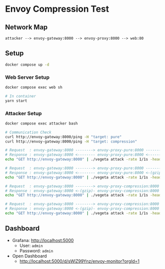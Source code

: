 # Envoy Compression Test

## Network Map

```
attacker --> envoy-gateway:8000 --> envoy-proxy:8000 --> web:80
```

## Setup

```bash
docker compose up -d
```

### Web Server Setup

```bash
docker compose exec web sh

# In container
yarn start
```

### Attacker Setup

```bash
docker compose exec attacker bash

# Communication Check
curl http://envoy-gateway:8000/ping -H "target: pure"
curl http://envoy-gateway:8000/ping -H "target: compression"

# Request  : envoy-gateway:8000 --------> envoy-proxy-pure:8000 --------> web:80
# Response : envoy-gateway:8000 <-------- envoy-proxy-pure:8000 <-------- web:80
echo "GET http://envoy-gateway:8000" | ./vegeta attack -rate 1/1s -header "target: pure" > /dev/null

# Request  : envoy-gateway:8000 --------> envoy-proxy-pure:8000 --------> web:80
# Response : envoy-gateway:8000 <-------- envoy-proxy-pure:8000 <-(gzip)- web:80
echo "GET http://envoy-gateway:8000" | ./vegeta attack -rate 1/1s -header "target: pure" -header "accept-encoding: gzip, deflate, br" > /dev/null

# Request  : envoy-gateway:8000 --------> envoy-proxy-compression:8000 --------> web:80
# Response : envoy-gateway:8000 <-(gzip)- envoy-proxy-compression:8000 <-------- web:80
echo "GET http://envoy-gateway:8000" | ./vegeta attack -rate 1/1s -header "target: compression" > /dev/null

# Request  : envoy-gateway:8000 --------> envoy-proxy-compression:8000 --------> web:80
# Response : envoy-gateway:8000 <-(gzip)- envoy-proxy-compression:8000 <-(gzip)- web:80
echo "GET http://envoy-gateway:8000" | ./vegeta attack -rate 1/1s -header "target: compression" -header "accept-encoding: gzip, deflate, br" > /dev/null
```

## Dashboard

- Grafana: <http://localhost:5000>
  - User: `admin`
  - Password: `admin`
- Open Dashboard
  - <http://localhost:5000/d/sWlZ99Ynz/envoy-monitor?orgId=1>
